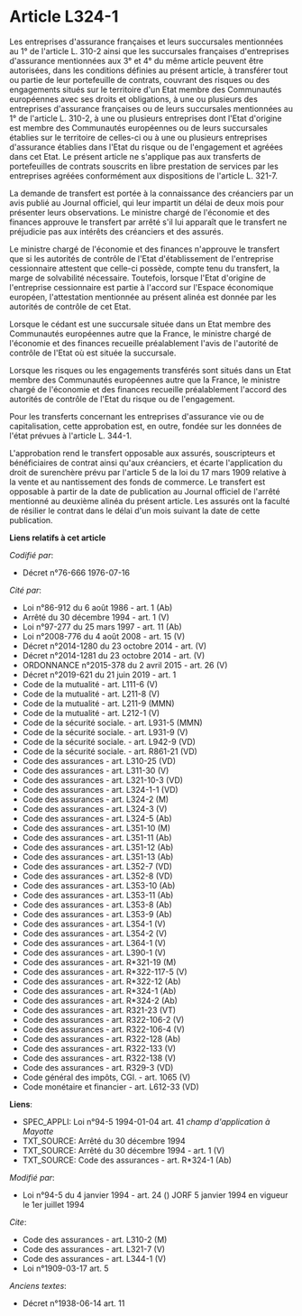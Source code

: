 # Article L324-1

Les entreprises d'assurance françaises et leurs succursales mentionnées au 1° de l'article L. 310-2 ainsi que les succursales
françaises d'entreprises d'assurance mentionnées aux 3° et 4° du même article peuvent être autorisées, dans les conditions
définies au présent article, à transférer tout ou partie de leur portefeuille de contrats, couvrant des risques ou des
engagements situés sur le territoire d'un Etat membre des Communautés européennes avec ses droits et obligations, à une ou
plusieurs des entreprises d'assurance françaises ou de leurs succursales mentionnées au 1° de l'article L. 310-2, à une ou
plusieurs entreprises dont l'Etat d'origine est membre des Communautés européennes ou de leurs succursales établies sur le
territoire de celles-ci ou à une ou plusieurs entreprises d'assurance établies dans l'Etat du risque ou de l'engagement et
agréées dans cet Etat. Le présent article ne s'applique pas aux transferts de portefeuilles de contrats souscrits en libre
prestation de services par les entreprises agréées conformément aux dispositions de l'article L. 321-7.

La demande de transfert est portée à la connaissance des créanciers par un avis publié au Journal officiel, qui leur impartit
un délai de deux mois pour présenter leurs observations. Le ministre chargé de l'économie et des finances approuve le
transfert par arrêté s'il lui apparaît que le transfert ne préjudicie pas aux intérêts des créanciers et des assurés.

Le ministre chargé de l'économie et des finances n'approuve le transfert que si les autorités de contrôle de l'Etat
d'établissement de l'entreprise cessionnaire attestent que celle-ci possède, compte tenu du transfert, la marge de
solvabilité nécessaire. Toutefois, lorsque l'Etat d'origine de l'entreprise cessionnaire est partie à l'accord sur l'Espace
économique européen, l'attestation mentionnée au présent alinéa est donnée par les autorités de contrôle de cet Etat.

Lorsque le cédant est une succursale située dans un Etat membre des Communautés européennes autre que la France, le ministre
chargé de l'économie et des finances recueille préalablement l'avis de l'autorité de contrôle de l'Etat où est située la
succursale.

Lorsque les risques ou les engagements transférés sont situés dans un Etat membre des Communautés européennes autre que la
France, le ministre chargé de l'économie et des finances recueille préalablement l'accord des autorités de contrôle de l'Etat
du risque ou de l'engagement.

Pour les transferts concernant les entreprises d'assurance vie ou de capitalisation, cette approbation est, en outre, fondée
sur les données de l'état prévues à l'article L. 344-1.

L'approbation rend le transfert opposable aux assurés, souscripteurs et bénéficiaires de contrat ainsi qu'aux créanciers, et
écarte l'application du droit de surenchère prévu par l'article 5 de la loi du 17 mars 1909 relative à la vente et au
nantissement des fonds de commerce. Le transfert est opposable à partir de la date de publication au Journal officiel de
l'arrêté mentionné au deuxième alinéa du présent article. Les assurés ont la faculté de résilier le contrat dans le délai
d'un mois suivant la date de cette publication.

**Liens relatifs à cet article**

_Codifié par_:

  - Décret n°76-666 1976-07-16

_Cité par_:

  - Loi n°86-912 du 6 août 1986 - art. 1 (Ab)
  - Arrêté du 30 décembre 1994 - art. 1 (V)
  - Loi n°97-277 du 25 mars 1997 - art. 11 (Ab)
  - Loi n°2008-776 du 4 août 2008 - art. 15 (V)
  - Décret n°2014-1280 du 23 octobre 2014 - art. (V)
  - Décret n°2014-1281 du 23 octobre 2014 - art. (V)
  - ORDONNANCE n°2015-378 du 2 avril 2015 - art. 26 (V)
  - Décret n°2019-621 du 21 juin 2019 - art. 1
  - Code de la mutualité - art. L111-6 (V)
  - Code de la mutualité - art. L211-8 (V)
  - Code de la mutualité - art. L211-9 (MMN)
  - Code de la mutualité - art. L212-1 (V)
  - Code de la sécurité sociale. - art. L931-5 (MMN)
  - Code de la sécurité sociale. - art. L931-9 (V)
  - Code de la sécurité sociale. - art. L942-9 (VD)
  - Code de la sécurité sociale. - art. R861-21 (VD)
  - Code des assurances - art. L310-25 (VD)
  - Code des assurances - art. L311-30 (V)
  - Code des assurances - art. L321-10-3 (VD)
  - Code des assurances - art. L324-1-1 (VD)
  - Code des assurances - art. L324-2 (M)
  - Code des assurances - art. L324-3 (V)
  - Code des assurances - art. L324-5 (Ab)
  - Code des assurances - art. L351-10 (M)
  - Code des assurances - art. L351-11 (Ab)
  - Code des assurances - art. L351-12 (Ab)
  - Code des assurances - art. L351-13 (Ab)
  - Code des assurances - art. L352-7 (VD)
  - Code des assurances - art. L352-8 (VD)
  - Code des assurances - art. L353-10 (Ab)
  - Code des assurances - art. L353-11 (Ab)
  - Code des assurances - art. L353-8 (Ab)
  - Code des assurances - art. L353-9 (Ab)
  - Code des assurances - art. L354-1 (V)
  - Code des assurances - art. L354-2 (V)
  - Code des assurances - art. L364-1 (V)
  - Code des assurances - art. L390-1 (V)
  - Code des assurances - art. R*321-19 (M)
  - Code des assurances - art. R*322-117-5 (V)
  - Code des assurances - art. R*322-12 (Ab)
  - Code des assurances - art. R*324-1 (Ab)
  - Code des assurances - art. R*324-2 (Ab)
  - Code des assurances - art. R321-23 (VT)
  - Code des assurances - art. R322-106-2 (V)
  - Code des assurances - art. R322-106-4 (V)
  - Code des assurances - art. R322-128 (Ab)
  - Code des assurances - art. R322-133 (V)
  - Code des assurances - art. R322-138 (V)
  - Code des assurances - art. R329-3 (VD)
  - Code général des impôts, CGI. - art. 1065 (V)
  - Code monétaire et financier - art. L612-33 (VD)

**Liens**:

  - SPEC_APPLI: Loi n°94-5 1994-01-04 art. 41 *champ d'application à Mayotte*
  - TXT_SOURCE: Arrêté du 30 décembre 1994
  - TXT_SOURCE: Arrêté du 30 décembre 1994 - art. 1 (V)
  - TXT_SOURCE: Code des assurances - art. R*324-1 (Ab)

_Modifié par_:

  - Loi n°94-5 du 4 janvier 1994 - art. 24 () JORF 5 janvier 1994 en vigueur le 1er juillet 1994

_Cite_:

  - Code des assurances - art. L310-2 (M)
  - Code des assurances - art. L321-7 (V)
  - Code des assurances - art. L344-1 (V)
  - Loi n°1909-03-17 art. 5

_Anciens textes_:

  - Décret n°1938-06-14 art. 11
